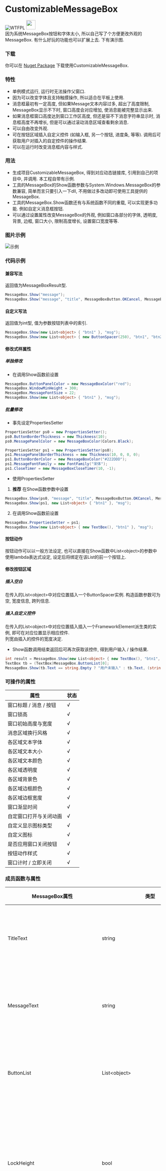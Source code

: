 # CustomizableMessageBox
 ![WTFPL](http://www.wtfpl.net/wp-content/uploads/2012/12/wtfpl-badge-1.png)
<img src="https://www.nuget.org/Content/gallery/img/logo-header.svg?sanitize=true" height="30px">  
 因为系统MessageBox按钮和字体太小, 所以自己写了个方便更改外观的MessageBox. 有什么好玩的功能也可以扩展上去. 下有演示图.  
### 下载
你可以在 [Nuget Package](https://www.nuget.org/packages/CustomizableMessageBox/) 下载使用CustomizableMessageBox.
### 特性
- 单例模式运行, 运行时无法操作父窗口. 
- 因为可以改变字体且支持触摸操作, 所以适合在平板上使用. 
- 消息框最初有一定高度, 但如果Message文本内容过多, 超出了高度限制, MessageBox显示不下时, 窗口高度会对应增加, 使消息能被完整显示出来. 
- 如果消息框窗口高度达到窗口工作区高度, 但还是容不下消息字符串显示时, 消息框高度不再增长, 但是可以通过滚动消息区域查看剩余消息. 
- 可以自由改变外观. 
- 可在按钮区域插入自定义控件 (如输入框, 另一个按钮, 进度条, 等等). 调用后可获取用户对插入的自定控件的操作结果. 
- 可以在运行时改变消息框内容与样式. 
### 用法
- 生成项目CustomizableMessageBox, 得到对应动态链接库, 引用到自己的项目中, 并调用. 本工程自带有示例. 
- 工具的MessageBox的Show函数参数与System.Windows.MessageBox的参数兼容, 简单而言只要引入一下dll, 不用做过多改动即可使用工具提供的MessageBox. 
- 工具的MessageBox.Show函数还有与系统函数不同的重载, 可以实现更多功能. 例如自定义消息框按钮. 
- 可以通过设置属性改变MessageBox的外观, 例如窗口各部分的字体, 透明度, 背景, 边框, 窗口大小, 限制高度增长, 设置窗口宽度等等. 
### 图片示例
![示例](https://www.iaders.com/wp-content/uploads/2019/12/mb-1.gif "粗略做了两种样式")
### 代码示例
#### 兼容写法
返回值为MessageBoxResult型. 
```csharp
MessageBox.Show("message");
MessageBox.Show("message", "title", MessageBoxButton.OKCancel, MessageBoxImage.Question);
```
#### 自定义写法
返回值为int型, 值为参数按钮列表中的索引. 
```csharp
MessageBox.Show(new List<object> { "btn1" }, "msg");
MessageBox.Show(new List<object> { new ButtonSpacer(250), "btn1", "btn2", "btn3", "btn4", "btn5", new ButtonSpacer(30) }, "msg", "title", MessageBoxImage.Asterisk);
```
#### 修改式样属性
##### 单独修改
- 在调用Show函数前设置
```csharp
MessageBox.ButtonPanelColor = new MessageBoxColor("red");
MessageBox.WindowMinHeight = 300;
MessageBox.MessageFontSize = 22;
MessageBox.Show(new List<object> { "btn1" }, "msg");
```
##### 批量修改
- 事先设定PropertiesSetter
```csharp
PropertiesSetter ps0 = new PropertiesSetter();
ps0.ButtonBorderThickness = new Thickness(10);
ps0.MessagePanelColor = new MessageBoxColor(Colors.Black);

PropertiesSetter ps1 = new PropertiesSetter(ps0);
ps1.MessagePanelBorderThickness = new Thickness(10, 0, 0, 0);
ps1.ButtonBorderColor = new MessageBoxColor("#222DDD");
ps1.MessageFontFamily = new FontFamily("宋体");
ps1.CloseTimer = new MessageBoxCloseTimer(10, -1);
```
- 使用PropertiesSetter
1. **推荐** 在Show函数参数中设置
```csharp
MessageBox.Show(ps0, "message", "title", MessageBoxButton.OKCancel, MessageBoxImage.Question);
MessageBox.Show(ps1, new List<object> { "btn1" }, "msg");
```
2. 在调用Show函数前设置
```csharp
MessageBox.PropertiesSetter = ps1;
MessageBox.Show(new List<object> { new TextBox(), "btn1" }, "msg");
```
#### 按钮动作
按钮动作可以以一般方法设定, 也可以直接在Show函数中List&lt;object&gt;的参数中使用lambda表达式设定, 设定后将绑定在该List的前一个按钮上.
#### 修改按钮区域
##### 插入空白
在传入的List&lt;object&gt;中对应位置插入一个ButtonSpacer实例. 构造函数参数可为空, 宽度信息, 跨列信息. </br>
##### 插入自定义控件
在传入的List&lt;object&gt;中对应位置插入插入一个FrameworkElement派生类的实例, 即可在对应位置显示相应控件. </br>
列宽由插入的控件的宽度决定. </br>
- Show函数调用结束返回后可再次获取该控件, 得到用户输入 / 操作结果.
```csharp
int result = MessageBox.Show(new List<object> { new TextBox(), "btn1", "btn2" }, "msg");
TextBox tb = (TextBox)MessageBox.ButtonList[0];
MessageBox.Show(tb.Text == string.Empty ? "用户未输入" : tb.Text, (string)MessageBox.ButtonList[result]);
```
### 可操作的属性
|属性|状态|
|----|----|
|窗口标题 / 消息 / 按钮|√|
|窗口锁高|√|
|窗口初始高度与宽度|√|
|消息区域换行风格|√|
|各区域文本字体|√|
|各区域文本大小|√|
|各区域文本颜色|√|
|各区域透明度|√|
|各区域背景色|√|
|各区域边框颜色|√|
|各区域边框宽度|√|
|窗口渐显时间|√|
|自定窗口打开与关闭动画|√|
|自定义显示图标类型|√|
|自定义图标|√|
|是否应用窗口关闭按钮|√|
|按钮动作样式|√|
|窗口计时 / 立即关闭|√|
### 成员函数与属性
|MessageBox属性|类型|含义|静态|状态|
|----|----|----|----|----|
|TitleText|string|设置 / 获取标题文字|√|√|
|MessageText|string|设置 / 获取消息文字|√|√|
|ButtonList|List&lt;object&gt;|设置 / 获取按钮列表|√|√|
|LockHeight|bool|是否锁住窗口高度不允许自动增长|√|√|
|TextWrappingMode|TextWrapping|消息段落换行风格|√|√|
|WindowWidth|double|窗口宽度|√|√|
|WindowMinHeight|double|窗口最小 (初始) 高度|√|√|
|TitleFontFamily|FontFamily|标题文本字体|√|√|
|MessageFontFamily|FontFamily|消息文本字体|√|√|
|ButtonFontFamily|FontFamily|按钮文本字体|√|√|
|TitleFontSize|int|标题文本大小|√|√|
|MessageFontSize|int|消息文本大小|√|√|
|ButtonFontSize|int|按钮文本大小|√|√|
|TitleFontColor|MessageBoxColor|标题文本颜色|√|√|
|MessageFontColor|MessageBoxColor|消息文本颜色|√|√|
|ButtonFontColor|MessageBoxColor|按钮文本颜色|√|√|
|WindowOpacity|double|窗口整体透明度|√|√|
|TitleBarOpacity|double|标题区域透明度|√|√|
|MessageBarOpacity|double|消息区域透明度|√|√|
|ButtonBarOpacity|double|按钮区域透明度|√|√|
|TitlePanelColor|MessageBoxColor|标题区域背景色|√|√|
|MessagePanelColor|MessageBoxColor|消息区域背景色|√|√|
|ButtonPanelColor|MessageBoxColor|按钮区域背景色|√|√|
|WndBorderColor|MessageBoxColor|窗口边框颜色|√|√|
|TitlePanelBorderColor|MessageBoxColor|标题区域边框颜色|√|√|
|MessagePanelBorderColor|MessageBoxColor|消息区域边框颜色|√|√|
|ButtonPanelBorderColor|MessageBoxColor|按钮区域边框颜色|√|√|
|ButtonBorderColor|MessageBoxColor|按钮边框颜色|√|√|
|WndBorderThickness|MessageBoxColor|窗口边框宽度|√|√|
|TitlePanelBorderThickness|Thickness|标题区域边框宽度|√|√|
|MessagePanelBorderThickness|Thickness|消息区域边框宽度|√|√|
|ButtonPanelBorderThickness|Thickness|按钮区域边框宽度|√|√|
|ButtonBorderThickness|Thickness|按钮边框宽度|√|√|
|WindowShowDuration|Duration|窗口渐显时间|√|√|
|WindowShowAnimations|List&lt;KeyValuePair&lt;DependencyProperty, AnimationTimeline&gt;&gt;|窗口显示动画|√|√|
|WindowCloseAnimations|List&lt;KeyValuePair&lt;DependencyProperty, AnimationTimeline&gt;&gt;|窗口关闭动画|√|√|
|CloseIcon|BitmapImage|自定义关闭图标|√|√|
|WarningIcon|BitmapImage|自定义警告图标|√|√|
|ErrorIcon|BitmapImage|自定义错误图标|√|√|
|InfoIcon|BitmapImage|自定义信息图标|√|√|
|QuestionIcon|BitmapImage|自定义问题图标|√|√|
|EnableCloseButton|bool|应用窗口关闭按钮|√|√|
|ButtonStyleList|List&lt;Style&gt;|按钮动作样式|√|√|
|ButtonWidthList|List&lt;double&gt;|-|√|√|
|ButtonHeightList|List&lt;double&gt;|-|√|√|
|ButtonHorizontalAlignmentList|List&lt;HorizontalAlignment&gt;|-|√|√|
|ButtonVerticalAlignmentList|List&lt;VerticalAlignment&gt;|-|√|√|
|ButtonHorizontalContentAlignmentList|List&lt;HorizontalAlignment&gt;|-|√|√|
|ButtonVerticalContentAlignmentList|List&lt;VerticalAlignment&gt;|-|√|√|
|ButtonMarginList|List&lt;Thickness&gt;|-|√|√|
|ButtonPaddingList|List&lt;Thickness&gt;|-|√|√|
|ButtonBackgroundList|List&lt;Brush&gt;|-|√|√|
|ButtonBorderBrushList|List&lt;Brush&gt;|-|√|√|
|ButtonBorderThicknessList|List&lt;Thickness&gt;|-|√|√|
|ButtonCursorList|List&lt;Cursor&gt;|-|√|√|
|ButtonFontFamilyList|List&lt;FontFamily&gt;|-|√|√|
|ButtonFontSizeList|List&lt;double&gt;|-|√|√|
|ButtonFontStretchList|List&lt;FontStretch&gt;|-|√|√|
|ButtonFontStyleList|List&lt;FontStyle&gt;|-|√|√|
|ButtonFontWeightList|List&lt;FontWeight&gt;|-|√|√|
|CloseTimer|MessageBoxCloseTimer|窗口计时 / 立即关闭|√|√|
|MessageBoxImageType|MessageBoxImage|设定显示的图标类型|√|√|

|MessageBox函数|含义|参数|返回值|静态|
|----|----|----|----|----|
|Show(string, string, MessageBoxButton, MessageBoxImage)|兼容形式调出消息窗口|消息, 标题 (选), 按钮类型 (选), 图标类型 (选)|MessageBoxResult|√|
|Show(List&lt;object&gt;, string, string, MessageBoxImage)|自定义形式调出消息窗口|按钮列表, 消息, 标题 (选), 图标类型 (选)|int|√|
|Show(PropertiesSetter, string, string, MessageBoxButton, MessageBoxImage)|兼容形式调出消息窗口, 并使用既有样式|样式, 消息, 标题 (选), 按钮类型 (选), 图标类型 (选)|MessageBoxResult|√|
|Show(PropertiesSetter, List&lt;object&gt;, string, string, MessageBoxImage)|自定义形式调出消息窗口, 并使用既有样式|样式, 按钮列表, 消息, 标题 (选), 图标类型 (选)|int|√|
|CloseNow()|立即关闭窗口|||√|
 
|MessageBoxColor属性|含义|类型|
|----|----|----|
|color|颜色值|object|
|colorType|颜色类型|ColorType|
 
|MessageBoxColor函数|含义|参数|返回值|静态|
|----|----|----|----|----|
|MessageBoxColor(object)|构造函数|十六进制颜色码字符串或者Color类的实例或颜色名字符串||×|
|MessageBoxColor(object, ColorType)|构造函数|十六进制颜色码字符串或者Color类的实例或颜色名字符串, ColorType枚举值||×|
|GetSolidColorBrush()|输出这个实例颜色实例对应的SolidColorBrush||SolidColorBrush|×|

|MessageBoxCloseTimer属性|含义|类型|
|----|----|----|
|timeSpan|距窗口关闭的时间|TimeSpan|
|result|窗口关闭后返回的返回值|int|

|MessageBoxCloseTimer函数|含义|参数|返回值|静态|
|----|----|----|----|----|
|MessageBoxCloseTimer(TimeSpan, int)|构造函数|TimeSpan实例 (距关闭的时间), 窗口关闭后返回的返回值||×|
|MessageBoxCloseTimer(int, int)|构造函数|距关闭的秒数, 窗口关闭后返回的返回值||×|

|PropertiesSetter属性|含义|
|----|----|
|略 (参考MessageBox属性)||

|PropertiesSetter函数|含义|参数|返回值|静态|
|----|----|----|----|----|
|PropertiesSetter()|构造函数|||×|
|PropertiesSetter(PropertiesSetter)|构造函数|一个既有的PropertiesSetter实例||×|

|ButtonSpacer属性|含义|类型|
|----|----|----|
|length|留白长度|double|

|ButtonSpacer函数|含义|参数|返回值|静态|
|----|----|----|----|----|
|ButtonSpacer()|构造函数|||×|
|ButtonSpacer(bool)|构造函数|是否与前一个元素进行行合并||×|
|ButtonSpacer(double)|构造函数|留白长度||×|
|ButtonSpacer(double, bool)|构造函数|留白长度, 是否与前一个元素进行行合并|留白长度|×|
|ButtonSpacer(double, GridUnitType)|构造函数|GridLength对象包含的值, GridLength对象包含的值的种类||×|
|ButtonSpacer(double, GridUnitType, bool)|构造函数|GridLength对象包含的值, GridLength对象包含的值的种类, 是否与前一个元素进行行合并||×|

|Info属性|含义|类型|
|----|----|----|
|StackException|保存报出的异常的栈|Stack&lt;Exception&gt;|
|IsLastShowSucceed|上次调用是否成功|bool|

|Info函数|含义|参数|返回值|静态|
|----|----|----|----|----|
|PrintLog(MessageBoxType)|调用消息框显示异常信息|消息框的类型 (自定或系统)|bool|√|
|PrintLog(string, bool, bool)|将异常信息输出到文本文件中|输出文本路径, 是否保留栈的内容, 是否输出到文件末尾|bool|√|

### Prefab 静态类
|GetPropertiesSetter函数|含义|参数|返回值|静态|
|----|----|----|----|----|
|GetPropertiesSetter(PropertiesSetterName)|获取预制的PropertiesSetter|枚举|PropertiesSetter|√|

|GetButonStyle函数|含义|参数|返回值|静态|
|----|----|----|----|----|
|GetButonStyle(ButtonStyleName)|获取预制的ButonStyle|枚举|Style|√|